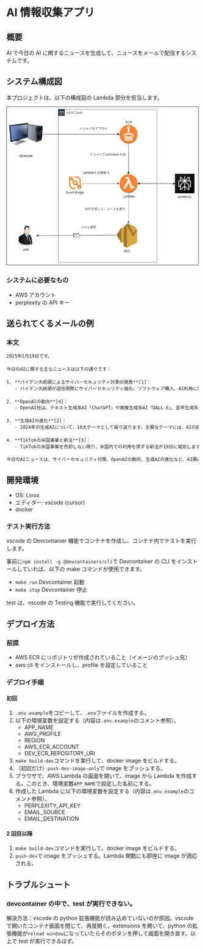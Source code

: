 # AI 情報収集アプリ

## 概要

AI で今日の AI に関するニュースを生成して、ニュースをメールで配信するシステムです。

## システム構成図

本プロジェクトは、以下の構成図の Lambda 部分を担当します。

![システム構成図](./assets/system_configuration.png)

### システムに必要なもの

-   AWS アカウント
-   perplexity の API キー

## 送られてくるメールの例

### 本文

```txt
2025年1月19日です。

今日のAIに関する主なニュースは以下の通りです：

1. **バイデン大統領によるサイバーセキュリティ対策の発表**[1]：
   - バイデン大統領が退任間際にサイバーセキュリティ強化、ソフトウェア購入、AI利用に関する包括的な大統領令を発表しました。これにより連邦機関のサイバーセキュリティ強化が図られ、AIの防衛分野での活用が模索され、サイバー攻撃への制裁基準が引き下げられます。

2. **OpenAIの動向**[4]：
   - OpenAI社は、テキスト生成系AI「ChatGPT」や画像生成系AI「DALL-E」、音声生成系AI「Whisper」などのAIモデルを開発・公開しています。最近ではCEOであるサム・アルトマン氏の解任や社長の辞任により、混乱の渦中であることが報道されています。

3. **生成AIの進化**[2]：
   - 2024年の生成AIについて、10大テーマとして振り返ります。主要なテーマには、AIの超進化、生成AI価格競争の激化、生成AIツールの独自進化、企業での基本ツール化、そしてマルチモーダルの本格化などがあります。

4. **TikTokの米国事業と新法**[3]：
   - TikTokの米国事業を売却しない限り、米国内での利用を禁ずる新法が19日に発効します。パープレキシティはAIによる検索ツールを開発しています。

今日のAIニュースは、サイバーセキュリティ対策、OpenAIの動向、生成AIの進化など、AI関連の重要な話題を中心に広がっています。
```

## 開発環境

-   OS: Linux
-   エディター: vscode (cursor)
-   docker

### テスト実行方法

vscode の Devcontainer 機能でコンテナを作成し、コンテナ内でテストを実行します。

事前に`npm install -g @devcontainers/cli`で Devcontainer の CLI をインストールしていれば、以下の make コマンドが使用できます。

-   `make run` Devcontainer 起動
-   `make stop` Devcontainer 停止

test は、vscode の Testing 機能で実行してください。

## デプロイ方法

### 前提

-   AWS ECR にリポジトリが作成されていること（イメージのプッシュ先）
-   aws cli をインストールし、profile を設定していること

### デプロイ手順

#### 初回

1. `.env.example`をコピーして、`.env`ファイルを作成する。
1. 以下の環境変数を設定する（内容は`.env.example`のコメント参照）。
    - APP_NAME
    - AWS_PROFILE
    - REGION
    - AWS_ECR_ACCOUNT
    - DEV_ECR_REPOSITORY_URI
1. `make build-dev`コマンドを実行して、docker image をビルドする。
1. （初回だけ）`push-dev-image-only`で image をプッシュする。
1. ブラウザで、AWS Lambda の画面を開いて、image から Lambda を作成する。このとき、環境変数`APP_NAME`で設定した名前にする。
1. 作成した Lambda に以下の環境変数を設定する（内容は`.env.example`のコメント参照）。
    - PERPLEXITY_API_KEY
    - EMAIL_SOURCE
    - EMAIL_DESTINATION

#### 2 回目以降

1. `make build-dev`コマンドを実行して、docker image をビルドする。
1. `push-dev`で image をプッシュする。Lambda 関数にも即座に image が適応される。

## トラブルシュート

### devcontainer の中で、test が実行できない。

解決方法：vscode の python 拡張機能が読み込めていないのが原因。vscode で開いたコンテナ画面を閉じて、再度開く。extensions を開いて、python の拡張機能が`reload window`になっていたらそのボタンを押して画面を開き直す。以上で test が実行できるはず。
